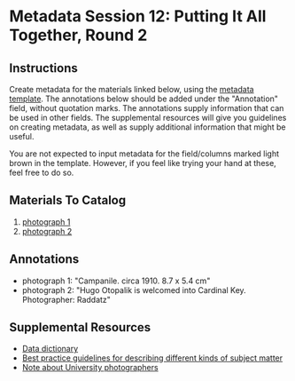 Metadata Session 12: Putting It All Together, Round 2
=====================================================

Instructions
------------

Create metadata for the materials linked below, using the [metadata template](universityPhotographsTemplate.xlsx). The annotations below should be added under the "Annotation" field, without quotation marks. The annotations supply information that can be used in other fields. The supplemental resources will give you guidelines on creating metadata, as well as supply additional information that might be useful.

You are not expected to input metadata for the field/columns marked light brown in the template. However, if you feel like trying your hand at these, feel free to do so.

Materials To Catalog
--------------------

1. [photograph 1](04-08-J_CampusScenes_0332-05-002-3.jpg)
2. [photograph 2](24-03-A_OtopalikHugo_1775-004-001.jpg)

Annotations
-----------

- photograph 1: "Campanile. circa 1910.  8.7 x 5.4 cm"
- photograph 2: "Hugo Otopalik is welcomed into Cardinal Key. Photographer: Raddatz"

Supplemental Resources
----------------------

- [Data dictionary](https://github.com/isu-meta/ContentDM-Docs/blob/master/data%20dictionary/dataDictionary.pdf)
- [Best practice guidelines for describing different kinds of subject matter](bpgKindsOfContent.md)
- [Note about University photographers](noteAboutUniversityPhotographers.md)
